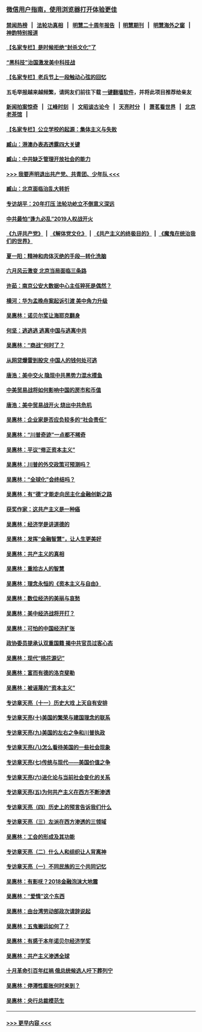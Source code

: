 ### [微信用户指南，使用浏览器打开体验更佳](https://github.com/gfw-breaker/banned-news1/blob/master/indexes/wechat-guide.md?t=0)
#### [禁闻热榜](热点新闻.md?t=0)  &nbsp;&nbsp;|&nbsp;&nbsp; [法轮功真相](https://github.com/gfw-breaker/truth/blob/master/README.md?t=0) &nbsp;&nbsp;|&nbsp;&nbsp; [明慧二十周年报告](https://github.com/gfw-breaker/mh-reports/blob/master/README.md?t=0) &nbsp;&nbsp;|&nbsp;&nbsp;[明慧期刊](https://github.com/gfw-breaker/mh-qikan) &nbsp;&nbsp;|&nbsp;&nbsp; [明慧海外之窗](https://github.com/gfw-breaker/mh-news/blob/master/README.md?t=0) &nbsp;&nbsp;|&nbsp;&nbsp; [神韵特别报道](https://github.com/gfw-breaker/mh-news/blob/master/shenyun.md?t=0)
#### [【名家专栏】是时候拒绝“封杀文化”了](../pages/nsc423/n11814093.md?t=02090744) 
#### [“黑科技”治国激发美中科技战](../pages/nsc423/n11638056.md?t=02090744) 
#### [【名家专栏】老兵节上一段触动心弦的回忆](../pages/nsc423/n11646016.md?t=02090744) 
#### 五毛举报越来越频繁，请网友们前往下载 [一键翻墙软件](https://github.com/gfw-breaker/ssr-accounts)，并将此项目推荐给亲友
#### [新闻拍案惊奇](https://github.com/gfw-breaker/banned-news1/blob/master/pages/link4.md) &nbsp;&nbsp;|&nbsp;&nbsp; [江峰时刻](https://github.com/gfw-breaker/banned-news1/blob/master/pages/link4.md) &nbsp;&nbsp;|&nbsp;&nbsp; [文昭谈古论今](https://github.com/gfw-breaker/banned-news1/blob/master/pages/link4.md) &nbsp;&nbsp;|&nbsp;&nbsp; [天亮时分](https://github.com/gfw-breaker/banned-news1/blob/master/pages/link4.md) &nbsp;&nbsp;|&nbsp;&nbsp; [萧茗看世界](https://github.com/gfw-breaker/banned-news1/blob/master/pages/link4.md) &nbsp;&nbsp;|&nbsp;&nbsp; [北京老茶馆](https://github.com/gfw-breaker/banned-news1/blob/master/pages/link4.md) &nbsp;&nbsp;|&nbsp;&nbsp; 
#### [【名家专栏】公立学校的起源：集体主义与失败](../pages/nsc423/n11601833.md?t=02090744) 
#### [臧山：港澳办表态透露四大关键](../pages/nsc423/n11421628.md?t=02090744) 
#### [臧山：中共缺乏管理开放社会的能力](../pages/nsc423/n11407457.md?t=02090744) 
#### [>>> 我要声明退出共产党、共青团、少年队 <<<](https://github.com/begood0513/goodnews/blob/master/quit/letter.md) 
#### [臧山：北京面临治乱大转折](../pages/nsc423/n11406895.md?t=02090744) 
#### [专访胡平：20年打压 法轮功屹立不倒意义深远](../pages/nsc423/n11398800.md?t=02090744) 
#### [中共最怕“逢九必乱”2019人权战开火](../pages/nsc423/n11385248.md?t=02090744) 
#### [《九评共产党》](https://github.com/begood0513/9ping.md/blob/master/README.md) &nbsp;|&nbsp; [《解体党文化》](../../../../jtdwh.md/blob/master/README.md)  &nbsp;|&nbsp; [《共产主义的终极目的》](../../../../gczydzjmd.md/blob/master/README.md) &nbsp;|&nbsp; [《魔鬼在统治我们的世界》](../../../../mgztzwmdsj.md/blob/master/README.md) 
#### [夏一阳：精神和肉体灭绝的手段—转化洗脑](../pages/nsc423/n11368250.md?t=02090744) 
#### [六月风云激变 北京当局面临三条路](../pages/nsc423/n11313668.md?t=02090744) 
#### [许茹：南京公安大数据中心主任猝死是偶然？](../pages/nsc423/n11064744.md?t=02090744) 
#### [横河：华为孟晚舟案起诉引渡 美中角力升级](../pages/nsc423/n11027230.md?t=02090744) 
#### [吴惠林：诺贝尔奖让海耶克翻身](../pages/nsc423/n10890049.md?t=02090744) 
#### [何坚：逃逃逃 逃离中国与逃离中共](../pages/nsc423/n10592891.md?t=02090744) 
#### [吴惠林：“商战”何时了？](../pages/nsc423/n10573558.md?t=02090744) 
#### [从网贷爆雷到股灾 中国人的钱何处可逃](../pages/nsc423/n10572800.md?t=02090744) 
#### [唐浩：美中交火 隐现中共黑势力混水摸鱼](../pages/nsc423/n10544040.md?t=02090744) 
#### [中美贸易战将如何影响中国的房市和币值](../pages/nsc423/n10543697.md?t=02090744) 
#### [唐浩：美中贸易战开火 烧出中共危机](../pages/nsc423/n10540126.md?t=02090744) 
#### [吴惠林：企业家是否应负较多的“社会责任”](../pages/nsc423/n10535022.md?t=02090744) 
#### [吴惠林：“川普奇迹”一点都不稀奇](../pages/nsc423/n10512808.md?t=02090744) 
#### [吴惠林：平议“修正资本主义”](../pages/nsc423/n10495724.md?t=02090744) 
#### [吴惠林：川普的外交政策可预测吗？](../pages/nsc423/n10462387.md?t=02090744) 
#### [吴惠林：“全球化”会终结吗？](../pages/nsc423/n10452838.md?t=02090744) 
#### [吴惠林：有“德”才能走向民主化金融创新之路](../pages/nsc423/n10432292.md?t=02090744) 
#### [获奖作家：这共产主义是一种癌](../pages/nsc423/n10431541.md?t=02090744) 
#### [吴惠林：经济学是讲道德的](../pages/nsc423/n10398014.md?t=02090744) 
#### [吴惠林：发挥“金融智慧”，让人生更美好](../pages/nsc423/n10375019.md?t=02090744) 
#### [吴惠林：共产主义的真相](../pages/nsc423/n10351394.md?t=02090744) 
#### [吴惠林：重拾古人的智慧](../pages/nsc423/n10337691.md?t=02090744) 
#### [吴惠林：理念永恒的《资本主义与自由》](../pages/nsc423/n10316274.md?t=02090744) 
#### [吴惠林：数位经济的美丽与哀愁](../pages/nsc423/n10292946.md?t=02090744) 
#### [吴惠林：美中经济战将开打？](../pages/nsc423/n10258825.md?t=02090744) 
#### [吴惠林：可怕的中国经济扩张](../pages/nsc423/n10219147.md?t=02090744) 
#### [政协委员提承认双重国籍 揭中共官员过客心态](../pages/nsc423/n10208809.md?t=02090744) 
#### [吴惠林：现代“桃花源记”](../pages/nsc423/n10185234.md?t=02090744) 
#### [吴惠林：富而有德的洛克斐勒](../pages/nsc423/n10142264.md?t=02090744) 
#### [吴惠林：被诬蔑的“资本主义”](../pages/nsc423/n10124816.md?t=02090744) 
#### [专访章天亮（十一）历史大戏 上天自有安排](../pages/nsc423/n10094905.md?t=02090744) 
#### [专访章天亮(十)美国的繁荣与建国理念的联系](../pages/nsc423/n10094899.md?t=02090744) 
#### [专访章天亮(九)美国的左右之争和川普执政](../pages/nsc423/n10094889.md?t=02090744) 
#### [专访章天亮(八)怎么看待美国的一些社会现象](../pages/nsc423/n10094857.md?t=02090744) 
#### [专访章天亮(七)传统与现代——美国价值之争](../pages/nsc423/n10093140.md?t=02090744) 
#### [专访章天亮(六)进化论与当前社会变化的关系](../pages/nsc423/n10092036.md?t=02090744) 
#### [专访章天亮(五)为何共产主义在西方不断渗透](../pages/nsc423/n10083620.md?t=02090744) 
#### [专访章天亮（四）历史上的预言告诉我们什么](../pages/nsc423/n10083606.md?t=02090744) 
#### [专访章天亮（三）左派在西方渗透的三领域](../pages/nsc423/n10081115.md?t=02090744) 
#### [吴惠林：工会的形成及其功能](../pages/nsc423/n10080633.md?t=02090744) 
#### [专访章天亮（二）什么人和组织让人背离神](../pages/nsc423/n10076637.md?t=02090744) 
#### [专访章天亮（一）不同民族的三个共同记忆](../pages/nsc423/n10074188.md?t=02090744) 
#### [吴惠林：有影呒？2018金融泡沫大地震](../pages/nsc423/n10040534.md?t=02090744) 
#### [吴惠林：“爱情”这个东西](../pages/nsc423/n10019423.md?t=02090744) 
#### [吴惠林：由台湾劳动部政次请辞说起](../pages/nsc423/n9979679.md?t=02090744) 
#### [吴惠林：五鬼搬运如何了？](../pages/nsc423/n9925338.md?t=02090744) 
#### [吴惠林：有感于本年诺贝尔经济学奖](../pages/nsc423/n9871883.md?t=02090744) 
#### [吴惠林：共产主义渗透全球](../pages/nsc423/n9812748.md?t=02090744) 
#### [十月革命引百年红祸 俄总统候选人吁下葬列宁](../pages/nsc423/n9810182.md?t=02090744) 
#### [吴惠林：停滞性膨胀何时来到？](../pages/nsc423/n9764136.md?t=02090744) 
#### [吴惠林：央行总裁模范生](../pages/nsc423/n9728134.md?t=02090744) 

----
#### [ >>> 更早内容 <<< ](../indexes/nsc423-earlier.md)
